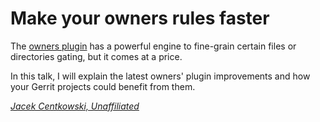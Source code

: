 # Make your owners rules faster

The
[owners plugin](https://gerrit.googlesource.com/plugins/owners)
has a powerful engine to fine-grain certain files or directories
gating, but it comes at a price.

In this talk, I will explain the latest owners' plugin improvements
and how your Gerrit projects could benefit from them.

*[Jacek Centkowski, Unaffiliated](../speakers.md#jacek)*
